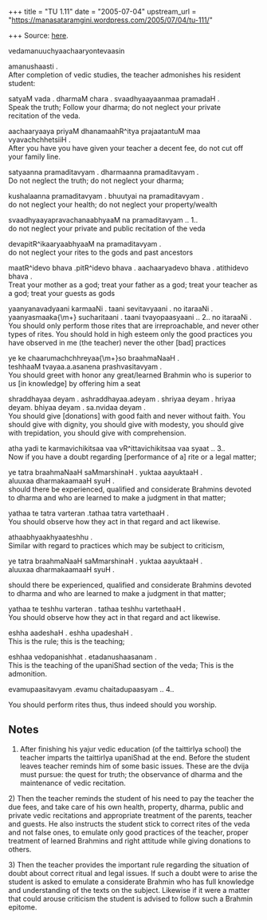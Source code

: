 +++
title = "TU 1.11"
date = "2005-07-04"
upstream_url = "https://manasataramgini.wordpress.com/2005/07/04/tu-111/"

+++
Source: [here](https://manasataramgini.wordpress.com/2005/07/04/tu-111/).

vedamanuuchyaachaaryontevaasin

amanushaasti .  
After completion of vedic studies, the teacher admonishes his resident student:

satyaM vada . dharmaM chara . svaadhyaayaanmaa pramadaH .  
Speak the truth; Follow your dharma; do not neglect your private  
recitation of the veda.

aachaaryaaya priyaM dhanamaahR^itya prajaatantuM maa vyavachchhetsiiH .  
After you have you have given your teacher a decent fee, do not cut off your family line.

satyaanna pramaditavyam . dharmaanna pramaditavyam .  
Do not neglect the truth; do not neglect your dharma;

kushalaanna pramaditavyam . bhuutyai na pramaditavyam .  
do not neglect your health; do not neglect your property/wealth

svaadhyaayapravachanaabhyaaM na pramaditavyam .. 1..  
do not neglect your private and public recitation of the veda

devapitR^ikaaryaabhyaaM na pramaditavyam .  
do not neglect your rites to the gods and past ancestors

maatR^idevo bhava .pitR^idevo bhava . aachaaryadevo bhava . atithidevo bhava .  
Treat your mother as a god; treat your father as a god; treat your teacher as a god; treat your guests as gods

yaanyanavadyaani karmaaNi . taani sevitavyaani . no itaraaNi .  
yaanyasmaaka{\\m+} sucharitaani . taani tvayopaasyaani .. 2.. no itaraaNi .  
You should only perform those rites that are irreproachable, and never other types of rites. You should hold in high esteem only the good practices you have observed in me (the teacher) never the other \[bad\] practices

ye ke chaarumachchhreyaa{\\m+}so braahmaNaaH .  
teshhaaM tvayaa.a.asanena prashvasitavyam .  
You should greet with honor any great/learned Brahmin who is superior to us \[in knowledge\] by offering him a seat

shraddhayaa deyam . ashraddhayaa.adeyam . shriyaa deyam . hriyaa deyam. bhiyaa deyam . sa.nvidaa deyam .  
You should give \[donations\] with good faith and never without faith. You should give with dignity, you should give with modesty, you should give with trepidation, you should give with comprehension.

atha yadi te karmavichikitsaa vaa vR^ittavichikitsaa vaa syaat .. 3..  
Now if you have a doubt regarding \[performance of a\] rite or a legal matter;

ye tatra braahmaNaaH saMmarshinaH . yuktaa aayuktaaH .  
aluuxaa dharmakaamaaH syuH .  
should there be experienced, qualified and considerate Brahmins devoted to dharma and who are learned to make a judgment in that matter;

yathaa te tatra varteran .tathaa tatra vartethaaH .  
You should observe how they act in that regard and act likewise.

athaabhyaakhyaateshhu .  
Similar with regard to practices which may be subject to criticism,

ye tatra braahmaNaaH saMmarshinaH . yuktaa aayuktaaH .  
aluuxaa dharmakaamaaH syuH .

should there be experienced, qualified and considerate Brahmins devoted to dharma and who are learned to make a judgment in that matter;

yathaa te teshhu varteran . tathaa teshhu vartethaaH .  
You should observe how they act in that regard and act likewise.

eshha aadeshaH . eshha upadeshaH .  
This is the rule; this is the teaching;  
  
eshhaa vedopanishhat . etadanushaasanam .  
This is the teaching of the upaniShad section of the veda; This is the admonition.

evamupaasitavyam .evamu chaitadupaasyam .. 4..

You should perform rites thus, thus indeed should you worship.

## Notes  
1) After finishing his yajur vedic education (of the taittirIya school) the teacher imparts the taittirIya upaniShad at the end. Before the student leaves teacher reminds him of some basic issues. These are the dvija must pursue: the quest for truth; the observance of dharma and the maintenance of vedic recitation.

2\) Then the teacher reminds the student of his need to pay the teacher the due fees, and take care of his own health, property, dharma, public and private vedic recitations and appropriate treatment of the parents, teacher and guests. He also instructs the student stick to correct rites of the veda and not false ones, to emulate only good practices of the teacher, proper treatment of learned Brahmins and right attitude while giving donations to others.

3\) Then the teacher provides the important rule regarding the situation of doubt about correct ritual and legal issues. If such a doubt were to arise the student is asked to emulate a considerate Brahmin who has full knowledge and understanding of the texts on the subject. Likewise if it were a matter that could arouse criticism the student is advised to follow such a Brahmin epitome.

